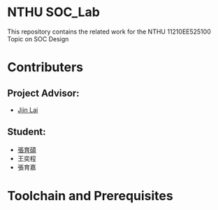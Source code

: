 # NTHU SOC_Lab
This repository contains the related work for the NTHU 11210EE525100 Topic on SOC Design

# Contributers
## Project Advisor:  
- [Jiin Lai](https://tw.linkedin.com/in/jiin-lai-4b77611a0?challengeId=AQE6Rs37-tWd6wAAAYrhhVG3kOs9OzcPZHQAhX787bebPG02yhEO1cStZP6uXhZh8n-KIJ2SKjPhwoFBoPE3l6Q4MShp5D_lmw&submissionId=82da5e78-ac67-8917-2e3d-6f3644d66118&challengeSource=AgFEC09mqwl1JQAAAYrhhYF2li-lQcDQYEz9cBfeZTwib6_tTDGsMOx5mZKyJJk&challegeType=AgE9WLjL-1FptgAAAYrhhYF5LBmS5RKJ2-9eUGhLkKy21C2IPci18RM&memberId=AgGibviVWHLbKQAAAYrhhYF7qzNazXpOEGPSq3kJuF22lM8&recognizeDevice=AgFQk8RFV5a_SQAAAYrhhYF-Mkz2RsG74qoo48TWKZS47c2rvMjO)
## Student:
- [張育碩](https://github.com/SamChang03)
- 王奕程
- 張育嘉

# Toolchain and Prerequisites
